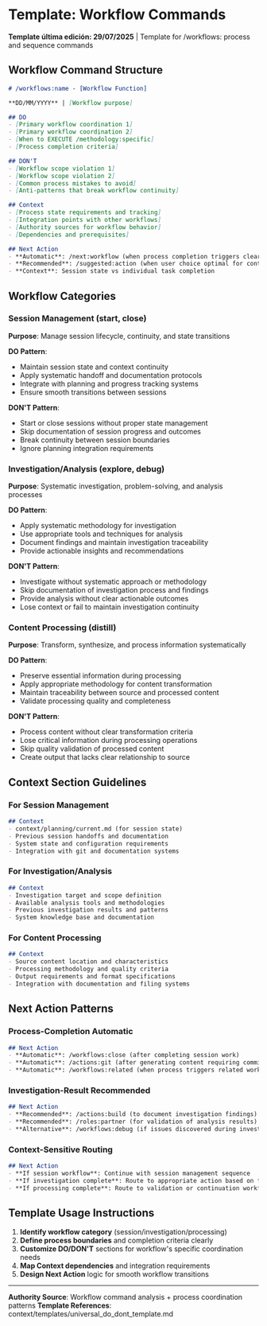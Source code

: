 # Template: Workflow Commands

**Template última edición: 29/07/2025** | Template for /workflows: process and sequence commands

## Workflow Command Structure

```markdown
# /workflows:name - [Workflow Function]

**DD/MM/YYYY** | [Workflow purpose]

## DO
- [Primary workflow coordination 1]
- [Primary workflow coordination 2]
- [When to EXECUTE /methodology:specific]
- [Process completion criteria]

## DON'T
- [Workflow scope violation 1]
- [Workflow scope violation 2]
- [Common process mistakes to avoid]
- [Anti-patterns that break workflow continuity]

## Context
- [Process state requirements and tracking]
- [Integration points with other workflows]
- [Authority sources for workflow behavior]
- [Dependencies and prerequisites]

## Next Action
- **Automatic**: /next:workflow (when process completion triggers clear next workflow)
- **Recommended**: /suggested:action (when user choice optimal for continuation)
- **Context**: Session state vs individual task completion
```

## Workflow Categories

### Session Management (start, close)
**Purpose**: Manage session lifecycle, continuity, and state transitions

**DO Pattern**:
- Maintain session state and context continuity
- Apply systematic handoff and documentation protocols
- Integrate with planning and progress tracking systems
- Ensure smooth transitions between sessions

**DON'T Pattern**:
- Start or close sessions without proper state management
- Skip documentation of session progress and outcomes
- Break continuity between session boundaries
- Ignore planning integration requirements

### Investigation/Analysis (explore, debug)
**Purpose**: Systematic investigation, problem-solving, and analysis processes

**DO Pattern**:
- Apply systematic methodology for investigation
- Use appropriate tools and techniques for analysis
- Document findings and maintain investigation traceability
- Provide actionable insights and recommendations

**DON'T Pattern**:
- Investigate without systematic approach or methodology
- Skip documentation of investigation process and findings
- Provide analysis without clear actionable outcomes
- Lose context or fail to maintain investigation continuity

### Content Processing (distill)
**Purpose**: Transform, synthesize, and process information systematically

**DO Pattern**:
- Preserve essential information during processing
- Apply appropriate methodology for content transformation
- Maintain traceability between source and processed content
- Validate processing quality and completeness

**DON'T Pattern**:
- Process content without clear transformation criteria
- Lose critical information during processing operations
- Skip quality validation of processed content
- Create output that lacks clear relationship to source

## Context Section Guidelines

### For Session Management
```markdown
## Context
- context/planning/current.md (for session state)
- Previous session handoffs and documentation
- System state and configuration requirements
- Integration with git and documentation systems
```

### For Investigation/Analysis
```markdown
## Context
- Investigation target and scope definition
- Available analysis tools and methodologies
- Previous investigation results and patterns
- System knowledge base and documentation
```

### For Content Processing
```markdown
## Context
- Source content location and characteristics
- Processing methodology and quality criteria
- Output requirements and format specifications
- Integration with documentation and filing systems
```

## Next Action Patterns

### Process-Completion Automatic
```markdown
## Next Action
- **Automatic**: /workflows:close (after completing session work)
- **Automatic**: /actions:git (after generating content requiring commit)
- **Automatic**: /workflows:related (when process triggers related workflow)
```

### Investigation-Result Recommended
```markdown
## Next Action
- **Recommended**: /actions:build (to document investigation findings)
- **Recommended**: /roles:partner (for validation of analysis results)
- **Alternative**: /workflows:debug (if issues discovered during investigation)
```

### Context-Sensitive Routing
```markdown
## Next Action
- **If session workflow**: Continue with session management sequence
- **If investigation complete**: Route to appropriate action based on findings
- **If processing complete**: Route to validation or continuation workflow
```

## Template Usage Instructions

1. **Identify workflow category** (session/investigation/processing)
2. **Define process boundaries** and completion criteria clearly
3. **Customize DO/DON'T** sections for workflow's specific coordination needs
4. **Map Context dependencies** and integration requirements
5. **Design Next Action** logic for smooth workflow transitions

---
**Authority Source**: Workflow command analysis + process coordination patterns
**Template References**: context/templates/universal_do_dont_template.md